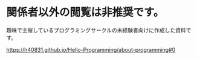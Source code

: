 # 関係者以外の閲覧は非推奨です。
趣味で主催しているプログラミングサークルの未経験者向けに作成した資料です。

https://h40831.github.io/Hello-Programming/about-programming#0
